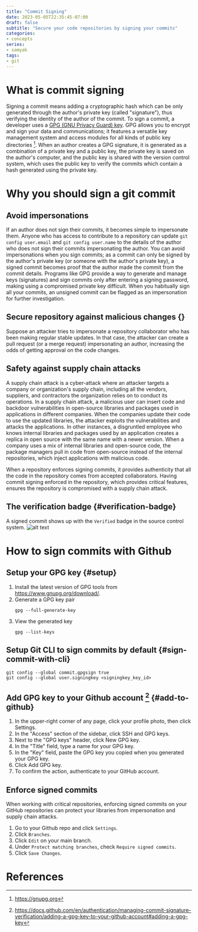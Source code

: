 ```yaml
---
title: "Commit Signing"
date: 2023-05-05T22:35:45-07:00
draft: false
subtitle: "Secure your code repositories by signing your commits"
categories:
- concepts
series:
- samyak
tags:
- git
---
```


# What is commit signing

Signing a commit means adding a cryptographic hash which can be only generated through the author's private key (called "signature"), thus verifying the identity of the author of the commit. To sign a commit, a developer uses a [GPG (GNU Privacy Guard) key](https://gnupg.org). GPG allows you to encrypt and sign your data and communications; it features a versatile key management system and access modules for all kinds of public key directories [^1].
When an author creates a GPG signature, it is generated as a combination of a private key and a public key, the private key is saved on the author's computer, and the public key is shared with the version control system, which uses the public key to verify the commits which contain a hash generated using the private key.

# Why you should sign a git commit

## Avoid impersonations

If an author does not sign their commits, it becomes simple to impersonate them. Anyone who has access to contribute to a repository can update `git config user.email` and `git config user.name` to the details of the author who does not sign their commits impersonating the author.
You can avoid impersonations when you sign commits; as a commit can only be signed by the author's private key (or someone with the author's private key), a signed commit becomes proof that the author made the commit from the commit details. Programs like GPG provide a way to generate and manage keys (signatures) and sign commits only after entering a signing password, making using a compromised private key difficult. When you habitually sign all your commits, an unsigned commit can be flagged as an impersonation for further investigation.

## Secure repository against malicious changes {}

Suppose an attacker tries to impersonate a repository collaborator who has been making regular stable updates. In that case, the attacker can create a pull request (or a merge request) impersonating an author, increasing the odds of getting approval on the code changes.

## Safety against supply chain attacks

A supply chain attack is a cyber-attack where an attacker targets a company or organization's supply chain, including all the vendors, suppliers, and contractors the organization relies on to conduct its operations.
In a supply chain attack, a malicious user can insert code and backdoor vulnerabilities in open-source libraries and packages used in applications in different companies. When the companies update their code to use the updated libraries, the attacker exploits the vulnerabilities and attacks the applications.
In other instances, a disgruntled employee who knows internal libraries and packages used by an application creates a replica in open source with the same name with a newer version. When a company uses a mix of internal libraries and open-source code, the package managers pull in code from open-source instead of the internal repositories, which inject applications with malicious code.

When a repository enforces signing commits, it provides authenticity that all the code in the repository comes from accepted collaborators. Having commit signing enforced in the repository, which provides critical features, ensures the repository is compromised with a supply chain attack.

## The verification badge {#verification-badge}

A signed commit shows up with the `Verified` badge in the source control system.
![alt text](/images/verified-commit.jpg)

# How to sign commits with Github

## Setup your GPG key {#setup}

1. Install the latest version of GPG tools from https://www.gnupg.org/download/.
2. Generate a GPG key pair
    ```shell
    gpg --full-generate-key
    ```
3. View the generated key
    ```shell
    gpg --list-keys
    ```
## Setup Git CLI to sign commits by default {#sign-commit-with-cli}

```shell
git config --global commit.gpgsign true
git config --global user.signingkey <signingkey_key_id>
```

## Add GPG key to your Github account [^2] {#add-to-github}

1. In the upper-right corner of any page, click your profile photo, then click Settings.
2. In the "Access" section of the sidebar, click SSH and GPG keys.
3. Next to the "GPG keys" header, click New GPG key.
4. In the "Title" field, type a name for your GPG key.
5. In the "Key" field, paste the GPG key you copied when you generated your GPG key.
6. Click Add GPG key.
7. To confirm the action, authenticate to your GitHub account.

## Enforce signed commits

When working with critical repositories, enforcing signed commits on your GitHub repositories can protect your libraries from impersonation and supply chain attacks.
1. Go to your Github repo and click `Settings`.
2. Click `Branches`.
3. Click `Edit` on your main branch.
4. Under `Protect matching branches`, check `Require signed commits`.
5. Click `Save Changes`.


# References

[^1]: https://gnupg.org
[^2]: https://docs.github.com/en/authentication/managing-commit-signature-verification/adding-a-gpg-key-to-your-github-account#adding-a-gpg-key

